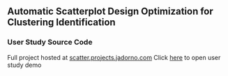 ## Automatic Scatterplot Design Optimization for Clustering Identification

### User Study Source Code

Full project hosted at [scatter.projects.jadorno.com](http://scatter.projects.jadorno.com)
Click [here](http://scatter.projects.jadorno.com/viz-5) to open user study demo